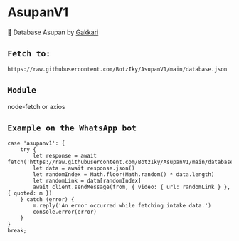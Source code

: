 # AsupanV1
📂 Database Asupan by [Gakkari](https://t.me/Gakkari)

## ```Fetch to:```
```
https://raw.githubusercontent.com/BotzIky/AsupanV1/main/database.json
```
## ```Module```
node-fetch or axios

## ```Example on the WhatsApp bot```
```
case 'asupanv1': {
    try {
        let response = await fetch('https://raw.githubusercontent.com/BotzIky/AsupanV1/main/database.json')
        let data = await response.json()
        let randomIndex = Math.floor(Math.random() * data.length)
        let randomLink = data[randomIndex]
        await client.sendMessage(from, { video: { url: randomLink } }, { quoted: m })
    } catch (error) {
        m.reply('An error occurred while fetching intake data.')
        console.error(error)
    }
}
break;
```
